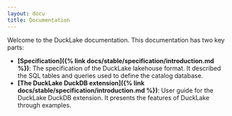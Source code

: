 ```yaml
---
layout: docu
title: Documentation
---
```


Welcome to the DuckLake documentation. This documentation has two key parts:

* **[Specification]({% link docs/stable/specification/introduction.md %})**: The specification of the DuckLake lakehouse format. It described the SQL tables and queries used to define the catalog database.
* **[The DuckLake DuckDB extension]({% link docs/stable/specification/introduction.md %})**: User guide for the DuckLake DuckDB extension. It presents the features of DuckLake through examples.

